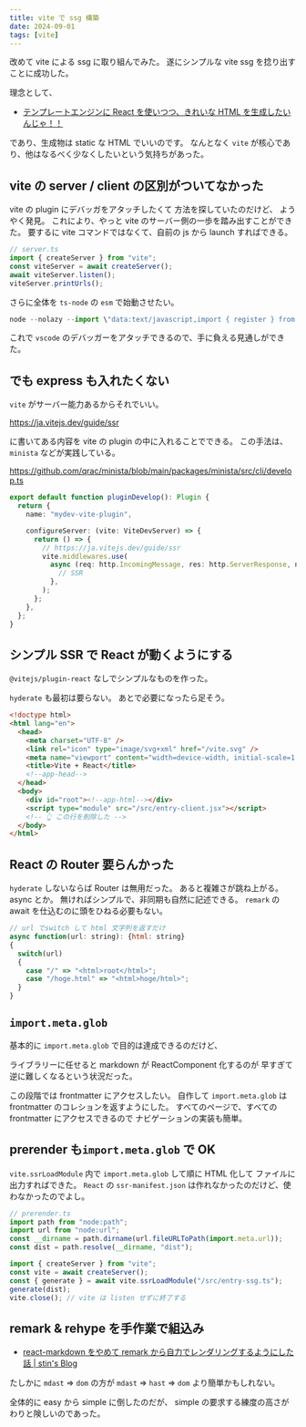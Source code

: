 ```yaml
---
title: vite で ssg 構築
date: 2024-09-01
tags: [vite]
---
```


改めて vite による ssg に取り組んでみた。
遂にシンプルな vite ssg を捻り出すことに成功した。

理念として、

- [テンプレートエンジンに React を使いつつ、きれいな HTML を生成したいんじゃ！！](https://zenn.dev/otsukayuhi/articles/e52651b4e2c5ae7c4a17)

であり、生成物は static な HTML でいいのです。
なんとなく `vite` が核心であり、他はなるべく少なくしたいという気持ちがあった。

## vite の server / client の区別がついてなかった

vite の plugin にデバッガをアタッチしたくて 方法を探していたのだけど、
ようやく発見。
これにより、やっと vite のサーバー側の一歩を踏み出すことができた。
要するに vite コマンドではなくて、自前の js から launch すればできる。

```js
// server.ts
import { createServer } from "vite";
const viteServer = await createServer();
await viteServer.listen();
viteServer.printUrls();
```

さらに全体を `ts-node` の `esm` で始動させたい。

```js
node --nolazy --import \"data:text/javascript,import { register } from 'node:module'; import { pathToFileURL } from 'node:url'; register('ts-node/esm', pathToFileURL('./'));\" index.ts"
```

これで `vscode` のデバッガーをアタッチできるので、手に負える見通しができた。

## でも express も入れたくない

`vite` がサーバー能力あるからそれでいい。

https://ja.vitejs.dev/guide/ssr

に書いてある内容を vite の plugin の中に入れることでできる。
この手法は、 `minista` などが実践している。

https://github.com/qrac/minista/blob/main/packages/minista/src/cli/develop.ts

```ts
export default function pluginDevelop(): Plugin {
  return {
    name: "mydev-vite-plugin",

    configureServer: (vite: ViteDevServer) => {
      return () => {
        // https://ja.vitejs.dev/guide/ssr
        vite.middlewares.use(
          async (req: http.IncomingMessage, res: http.ServerResponse, next) => {
            // SSR
          },
        );
      };
    },
  };
}
```

## シンプル SSR で React が動くようにする

`@vitejs/plugin-react` なしでシンプルなものを作った。

`hyderate` も最初は要らない。
あとで必要になったら足そう。

```html
<!doctype html>
<html lang="en">
  <head>
    <meta charset="UTF-8" />
    <link rel="icon" type="image/svg+xml" href="/vite.svg" />
    <meta name="viewport" content="width=device-width, initial-scale=1.0" />
    <title>Vite + React</title>
    <!--app-head-->
  </head>
  <body>
    <div id="root"><!--app-html--></div>
    <script type="module" src="/src/entry-client.jsx"></script>
    <!-- 👆 この行を削除した -->
  </body>
</html>
```

## React の Router 要らんかった

`hyderate` しないならば Router は無用だった。
あると複雑さが跳ね上がる。async とか。
無ければシンプルで、非同期も自然に記述できる。
`remark` の await を仕込むのに頭をひねる必要もない。

```js
// url でswitch して html 文字列を返すだけ
async function(url: string): {html: string}
{
  switch(url)
  {
    case "/" => "<html>root</html>";
    case "/hoge.html" => "<html>hoge/html>";
  }
}
```

## `import.meta.glob`

基本的に `import.meta.glob` で目的は達成できるのだけど、

ライブラリーに任せると markdown が ReactComponent 化するのが
早すぎて逆に難しくなるという状況だった。

この段階では frontmatter にアクセスしたい。
自作して `import.meta.glob` は frontmatter のコレションを返すようにした。
すべてのページで、すべての frontmatter にアクセスできるので
ナビゲーションの実装も簡単。

## prerender も`import.meta.glob` で OK

`vite.ssrLoadModule` 内で `import.meta.glob` して順に HTML 化して
ファイルに出力すればできた。
`React` の `ssr-manifest.json` は作れなかったのだけど、使わなかったのでよし。

```js
// prerender.ts
import path from "node:path";
import url from "node:url";
const __dirname = path.dirname(url.fileURLToPath(import.meta.url));
const dist = path.resolve(__dirname, "dist");

import { createServer } from "vite";
const vite = await createServer();
const { generate } = await vite.ssrLoadModule("/src/entry-ssg.ts");
generate(dist);
vite.close(); // vite は listen せずに終了する
```

## remark & rehype を手作業で組込み

- [react-markdown をやめて remark から自力でレンダリングするようにした話 | stin&#x27;s Blog](https://blog.stin.ink/articles/replace-react-markdown-with-remark)

たしかに `mdast` => `dom` の方が
`mdast` => `hast` => `dom` より簡単かもしれない。

全体的に easy から simple に倒したのだが、
simple の要求する練度の高さがわりと険しいのであった。

